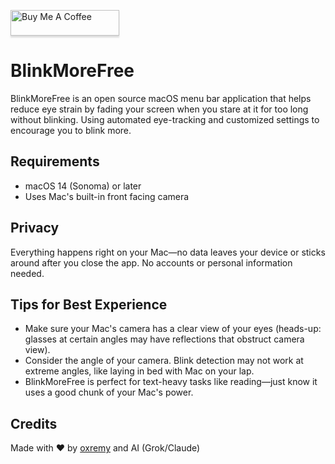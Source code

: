 <a href="https://www.buymeacoffee.com/oxremy" target="_blank"><img src="https://www.buymeacoffee.com/assets/img/custom_images/orange_img.png" alt="Buy Me A Coffee" style="height: 41px !important;width: 174px !important;box-shadow: 0px 3px 2px 0px rgba(190, 190, 190, 0.5) !important;-webkit-box-shadow: 0px 3px 2px 0px rgba(190, 190, 190, 0.5) !important;" ></a>


# BlinkMoreFree

BlinkMoreFree is an open source macOS menu bar application that helps reduce eye strain by fading your screen when you stare at it for too long without blinking. Using automated eye-tracking and customized settings to encourage you to blink more.

## Requirements

- macOS 14 (Sonoma) or later 
- Uses Mac's built-in front facing camera 

## Privacy

Everything happens right on your Mac—no data leaves your device or sticks around after you close the app. No accounts or personal information needed.

## Tips for Best Experience 

- Make sure your Mac's camera has a clear view of your eyes (heads-up: glasses at certain angles may have reflections that obstruct camera view).
- Consider the angle of your camera. Blink detection may not work at extreme angles, like laying in bed with Mac on your lap.
- BlinkMoreFree is perfect for text-heavy tasks like reading––just know it uses a good chunk of your Mac's power.

## Credits

Made with ❤️ by [oxremy](https://github.com/oxremy) and AI (Grok/Claude)